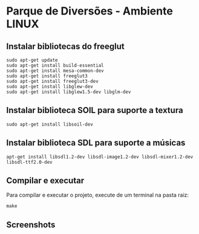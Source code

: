 # Parque de Diversões - Ambiente LINUX

## Instalar bibliotecas do freeglut

```
sudo apt-get update
sudo apt-get install build-essential
sudo apt-get install mesa-common-dev
sudo apt-get install freeglut3
sudo apt-get install freeglut3-dev
sudo apt-get install libglew-dev
sudo apt-get install libglew1.5-dev libglm-dev
```

## Instalar biblioteca SOIL para suporte a textura 

```
sudo apt-get install libsoil-dev
```


## Instalar biblioteca SDL para suporte a músicas 

```
apt-get install libsdl1.2-dev libsdl-image1.2-dev libsdl-mixer1.2-dev libsdl-ttf2.0-dev 

```

## Compilar e executar

Para compilar e executar o projeto, execute de um terminal na pasta raiz:

```
make
```

## Screenshots
